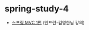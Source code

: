 # spring-study-4

* [스프링 MVC 1편](https://www.inflearn.com/course/%EC%8A%A4%ED%94%84%EB%A7%81-mvc-1/dashboard) (인프런-김영한님 강의)